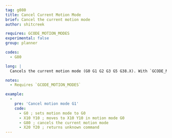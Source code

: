 ```yaml
---
tag: g080
title: Cancel Current Motion Mode
brief: Cancel the current motion mode
author: shitcreek

requires: GCODE_MOTION_MODES
experimental: false
group: planner

codes:
  - G80

long: |
  Cancels the current motion mode (G0 G1 G2 G3 G5 G38.X). With `GCODE_MOTION_MODES` enabled, Marlin will remember the last used motion mode which can then be canceled with `G80`.

notes:
  - Requires `GCODE_MOTION_MODES`

example:
  -
    pre: 'Cancel motion mode G1'
    code:
      - G0 ; sets motion mode to G0
      - X10 Y10 ; moves to X10 Y10 in motion mode G0
      - G80 ; cancels the current motion mode
      - X20 Y20 ; returns unknown command
---
```

